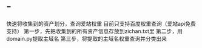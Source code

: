# -
快速将收集到的资产划分，查询爱站权重
目前只支持百度权重查询（爱站api免费支持）
第一步，先把收集到的所有资产信息存放到zichan.txt里
第二步，用domain.py提取主域名
第三步，将提取的主域名权重查询并分类出来
